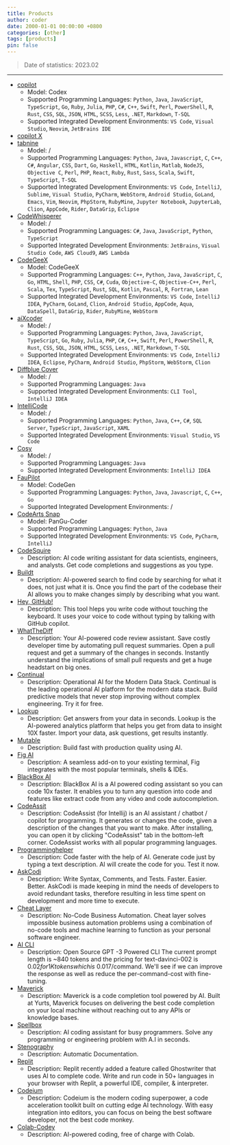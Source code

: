```yaml
---
title: Products
author: coder
date: 2000-01-01 00:00:00 +0800
categories: [other]
tags: [products]
pin: false
---
```


> Date of statistics: 2023.02

---

- [copilot](https://github.com/features/copilot)
  + Model: Codex
  + Supported Programming Languages: `Python`, `Java`, `JavaScript`, `TypeScript`, `Go`, `Ruby`, `Julia`, `PHP`, `C#`, `C++`, `Swift`, `Perl`, `PowerShell`, `R`, `Rust`, `CSS`, `SQL`, `JSON`, `HTML`, `SCSS`, `Less`, `.NET`, `Markdown`, `T-SQL`
  + Supported Integrated Development Environments: `VS Code`, `Visual Studio`, `Neovim`, `JetBrains IDE`
- [copilot X](https://github.com/features/preview/copilot-x)
- [tabnine](https://www.tabnine.com)
  + Model: /
  + Supported Programming Languages: `Python`, `Java`, `Javascript`, `C`, `C++`, `C#`, `Angular`, `CSS`, `Dart`, `Go`, `Haskell`, `HTML`, `Kotlin`, `Matlab`, `NodeJS`, `Objective C`, `Perl`, `PHP`, `React`, `Ruby`, `Rust`, `Sass`, `Scala`, `Swift`, `TypeScript`, `T-SQL`
  + Supported Integrated Development Environments: `VS Code`, `IntelliJ`, `Sublime`, `Visual Studio`, `PyCharm`, `WebStorm`, `Android Studio`, `GoLand`, `Emacs`, `Vim`, `Neovim`, `PhpStorm`, `RubyMine`, `Jupyter Notebook`, `JupyterLab`, `Clion`, `AppCode`, `Rider`, `DataGrip`, `Eclipse`
- [CodeWhisperer](https://aws.amazon.com/cn/codewhisperer)
  + Model: /
  + Supported Programming Languages: `C#`, `Java`, `JavaScript`, `Python`, `TypeScript`
  + Supported Integrated Development Environments: `JetBrains`, `Visual Studio Code`, `AWS Cloud9`, `AWS Lambda`
- [CodeGeeX](https://models.aminer.cn/codegeex/)
  + Model: CodeGeeX
  + Supported Programming Languages: `C++`, `Python`, `Java`, `JavaScript`, `C`, `Go`, `HTML`, `Shell`, `PHP`, `CSS`, `C#`, `Cuda`, `Objective-C`, `Objective-C++`, `Perl`, `Scala`, `Tex`, `TypeScript`, `Rust`, `SQL`, `Kotlin`, `Pascal`, `R`, `Fortran`, `Lean`
  + Supported Integrated Development Environments: `VS Code`, `IntelliJ IDEA`, `PyCharm`, `GoLand`, `Clion`, `Android Studio`, `AppCode`, `Aqua`, `DataSpell`, `DataGrip`, `Rider`, `RubyMine`, `WebStorm`
- [aiXcoder](https://aixcoder.com/)
  + Model: /
  + Supported Programming Languages: `Python`, `Java`, `JavaScript`, `TypeScript`, `Go`, `Ruby`, `Julia`, `PHP`, `C#`, `C++`, `Swift`, `Perl`, `PowerShell`, `R`, `Rust`, `CSS`, `SQL`, `JSON`, `HTML`, `SCSS`, `Less`, `.NET`, `Markdown`, `T-SQL`
  + Supported Integrated Development Environments: `VS Code`, `IntelliJ IDEA`, `Eclipse`, `PyCharm`, `Android Studio`, `PhpStorm`, `WebStorm`, `Clion`
- [Diffblue Cover](https://www.diffblue.com/products/)
  + Model: /
  + Supported Programming Languages: `Java`
  + Supported Integrated Development Environments: `CLI Tool`, `IntelliJ IDEA`
- [IntelliCode](https://visualstudio.microsoft.com/zh-hans/services/intellicode/)
  + Model: /
  + Supported Programming Languages: `Python`, `Java`, `C++`, `C#`, `SQL Server`, `TypeScript`, `JavaScript`, `XAML`
  + Supported Integrated Development Environments: `Visual Studio`, `VS Code`
- [Cosy](https://alibaba-cloud-toolkit.github.io/cosy/)
  + Model: /
  + Supported Programming Languages: `Java`
  + Supported Integrated Development Environments: `IntelliJ IDEA`
- [FauPilot](https://github.com/fauxpilot/fauxpilot)
  + Model: CodeGen
  + Supported Programming Languages: `Python`, `Java`, `Javascript`, `C`, `C++`, `Go`
  + Supported Integrated Development Environments: /
- [CodeArts Snap](https://marketplace.visualstudio.com/items?itemName=HuaweiCloud.vscode-codebot)
  + Model: PanGu-Coder
  + Supported Programming Languages: `Python`, `Java`
  + Supported Integrated Development Environments: `VS Code`, `PyCharm`, `IntelliJ`
- [CodeSquire](https://codesquire.ai/)
  + Description: AI code writing assistant for data scientists, engineers, and analysts. Get code completions and suggestions as you type.
- [Buildt](https://www.buildt.ai/)
  + Description: AI-powered search to find code by searching for what it does, not just what it is. Once you find the part of the codebase their AI allows you to make changes simply by describing what you want.
- [Hey, GitHub!](https://githubnext.com/projects/hey-github/)
  + Description: This tool hleps you write code without touching the keyboard. It uses your voice to code without typing by talking with GitHub copilot.
- [WhatTheDiff](https://whatthediff.ai/)
  + Description: Your AI-powered code review assistant. Save costly developer time by automating pull request summaries. Open a pull request and get a summary of the changes in seconds. Instantly understand the implications of small pull requests and get a huge headstart on big ones.
- [Continual](https://continual.ai/)
  + Description: Operational AI for the Modern Data Stack. Continual is the leading operational AI platform for the modern data stack. Build predictive models that never stop improving without complex engineering. Try it for free.
- [Lookup](https://app.uselookup.com/)
  + Description: Get answers from your data in seconds. Lookup is the AI-powered analytics platform that helps you get from data to insight 10X faster. Import your data, ask questions, get results instantly.
- [Mutable](https://mutable.ai/)
  + Description: Build fast with production quality using AI.
- [Fig AI](https://fig.io/user-manual/ai)
  + Description: A seamless add-on to your existing terminal, Fig integrates with the most popular terminals, shells & IDEs.
- [BlackBox AI](https://www.useblackbox.io/)
  + Description: BlackBox AI is a AI powered coding assistant so you can code 10x faster. It enables you to turn any question into code and features like extract code from any video and code autocompletion.
- [CodeAssit](https://plugins.jetbrains.com/plugin/20085-codeassist)
  + Description: CodeAssist (for Intellij) is an AI assistant / chatbot / copilot for programming. It generates or changes the code, given a description of the changes that you want to make. After installing, you can open it by clicking "CodeAssist" tab in the bottom-left corner. CodeAssist works with all popular programming languages.
- [Programminghelper](https://www.programming-helper.com/)
  + Description: Code faster with the help of AI. Generate code just by typing a text description. AI will create the code for you. Test it now.
- [AskCodi](https://www.askcodi.com)
  + Description: Write Syntax, Comments, and Tests. Faster. Easier. Better. AskCodi is made keeping in mind the needs of developers to avoid redundant tasks, therefore resulting in less time spent on development and more time to execute.
- [Cheat Layer](https://cheatlayer.com/)
  + Description: No-Code Business Automation. Cheat layer solves impossible business automation problems using a combination of no-code tools and machine learning to function as your personal software engineer.
- [AI CLI](https://github.com/abhagsain)
  + Description: Open Source GPT -3 Powered CLI The current prompt length is ~840 tokens and the pricing for text-davinci-002 is $0.02 for 1K tokens which is ~$0.017/command. We'll see if we can improve the response as well as reduce the per-command-cost with fine-tuning.
- [Maverick](https://marketplace.visualstudio.com/items?itemName=YurtsAI.maverick&)
  + Description: Maverick is a code completion tool powered by AI. Built at Yurts, Maverick focuses on delivering the best code completion on your local machine without reaching out to any APIs or knowledge bases.
- [Spellbox](https://spellbox.app/)
  + Description: AI coding assistant for busy programmers. Solve any programming or engineering problem with A.I in seconds.
- [Stenography](https://stenography.dev/)
  + Description: Automatic Documentation.
- [Replit](https://replit.com/)
  + Description: Replit recently added a feature called Ghostwriter that uses AI to complete code. Write and run code in 50+ languages in your browser with Replit, a powerful IDE, compiler, & interpreter.
- [Codeium](https://www.codeium.com/)
  + Description: Codeium is the modern coding superpower, a code acceleration toolkit built on cutting edge AI technology. With easy integration into editors, you can focus on being the best software developer, not the best code monkey.
- [Colab-Codey](https://blog.google/technology/developers/google-colab-ai-coding-features/)
  + Description: AI-powered coding, free of charge with Colab.
